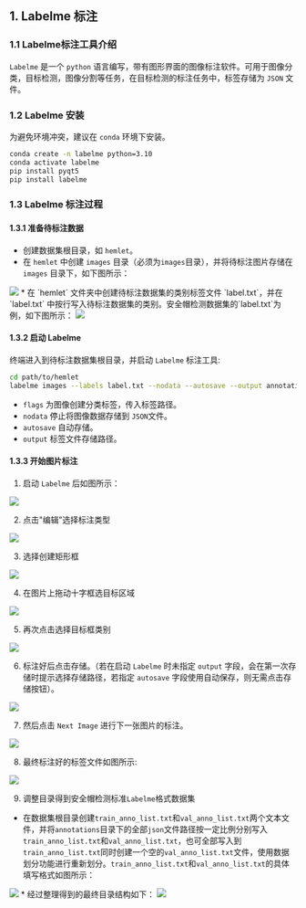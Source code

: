 ## 1. Labelme 标注

### 1.1 Labelme标注工具介绍
`Labelme` 是一个 `python` 语言编写，带有图形界面的图像标注软件。可用于图像分类，目标检测，图像分割等任务，在目标检测的标注任务中，标签存储为 `JSON` 文件。

### 1.2 Labelme 安装
为避免环境冲突，建议在 `conda` 环境下安装。

```bash
conda create -n labelme python=3.10
conda activate labelme
pip install pyqt5
pip install labelme
```

### 1.3 Labelme 标注过程
#### 1.3.1 准备待标注数据
* 创建数据集根目录，如 `hemlet`。
* 在 `hemlet` 中创建 `images` 目录（必须为`images`目录），并将待标注图片存储在 `images` 目录下，如下图所示：

<img src="LabelMe/01.png">
* 在 `hemlet` 文件夹中创建待标注数据集的类别标签文件 `label.txt`，并在 `label.txt` 中按行写入待标注数据集的类别。安全帽检测数据集的`label.txt`为例，如下图所示：

<img src="https://raw.githubusercontent.com/cuicheng01/PaddleX_doc_images/main/images/data_prepare/obeject_detection/02.png">

#### 1.3.2 启动 Labelme
终端进入到待标注数据集根目录，并启动 `Labelme` 标注工具:
```bash
cd path/to/hemlet
labelme images --labels label.txt --nodata --autosave --output annotations
```
* `flags` 为图像创建分类标签，传入标签路径。
* `nodata` 停止将图像数据存储到 `JSON`文件。
* `autosave` 自动存储。
* `output` 标签文件存储路径。

#### 1.3.3 开始图片标注
1. 启动 `Labelme` 后如图所示：

<img src="https://raw.githubusercontent.com/cuicheng01/PaddleX_doc_images/main/images/data_prepare/obeject_detection/03.png">

2. 点击"编辑"选择标注类型

<img src="https://raw.githubusercontent.com/cuicheng01/PaddleX_doc_images/main/images/data_prepare/obeject_detection/04.png">

3. 选择创建矩形框

<img src="https://raw.githubusercontent.com/cuicheng01/PaddleX_doc_images/main/images/data_prepare/obeject_detection/05.png">

4. 在图片上拖动十字框选目标区域

<img src="https://raw.githubusercontent.com/cuicheng01/PaddleX_doc_images/main/images/data_prepare/obeject_detection/06.png">

5. 再次点击选择目标框类别

<img src="https://raw.githubusercontent.com/cuicheng01/PaddleX_doc_images/main/images/data_prepare/obeject_detection/07.png">

6. 标注好后点击存储。（若在启动 `Labelme` 时未指定 `output` 字段，会在第一次存储时提示选择存储路径，若指定 `autosave` 字段使用自动保存，则无需点击存储按钮）。

<img src="https://raw.githubusercontent.com/cuicheng01/PaddleX_doc_images/main/images/data_prepare/image_classification/05.png">

7. 然后点击 `Next Image` 进行下一张图片的标注。

<img src="https://raw.githubusercontent.com/cuicheng01/PaddleX_doc_images/main/images/data_prepare/image_classification/06.png">

8. 最终标注好的标签文件如图所示:

<img src="https://raw.githubusercontent.com/cuicheng01/PaddleX_doc_images/main/images/data_prepare/obeject_detection/08.png">

9. 调整目录得到安全帽检测标准`Labelme`格式数据集
  *  在数据集根目录创建`train_anno_list.txt`和`val_anno_list.txt`两个文本文件，并将`annotations`目录下的全部`json`文件路径按一定比例分别写入`train_anno_list.txt`和`val_anno_list.txt`，也可全部写入到`train_anno_list.txt`同时创建一个空的`val_anno_list.txt`文件，使用数据划分功能进行重新划分。`train_anno_list.txt`和`val_anno_list.txt`的具体填写格式如图所示：

  <img src="https://raw.githubusercontent.com/cuicheng01/PaddleX_doc_images/main/images/data_prepare/obeject_detection/09.png">
  * 经过整理得到的最终目录结构如下：

  <img src="https://raw.githubusercontent.com/cuicheng01/PaddleX_doc_images/main/images/data_prepare/obeject_detection/10.png">
